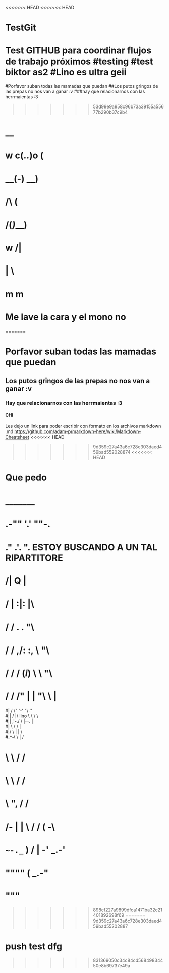 <<<<<<< HEAD
<<<<<<< HEAD
# TestGit
Test GITHUB para coordinar flujos de trabajo próximos
#testing 
#test biktor as2
#Lino es ultra geii
=======
#Porfavor suban todas las mamadas que puedan
##Los putos gringos de las prepas no nos van a ganar :v
###hay que relacionarnos con las herrmaientas :3
>>>>>>> 53d99e9a958c96b73a39155a55677b290b37c9b4
#          __
#     w  c(..)o   (
#      \__(-)    __)
#          /\   (
#         /(_)___)
#         w /|
#          | \
#         m  m
# Me lave la cara y el mono no
=======
# Porfavor suban todas las mamadas que puedan
## Los putos gringos de las prepas no nos van a ganar :v
### Hay que relacionarnos con las herrmaientas :3
#### CHi

Les dejo un link para poder escribir con formato en los archivos markdown .md
https://github.com/adam-p/markdown-here/wiki/Markdown-Cheatsheet
<<<<<<< HEAD
>>>>>>> 9d359c27a43a6c728e303daed459bad552028874
<<<<<<< HEAD

Que pedo 
=======
#            _______                                         
#          .-""  '.'  ""-.                                     
#        ."      .'.      ".   ESTOY BUSCANDO A UN TAL RIPARTITORE
#      /|         Q         |                                  
#     / |        :|:        |\                                 
#    / /         . .         \"\                               
#   / /        ,/: :\,        \ "\                             
#  / /        / (_i_) \        \  "\                           
# / /       /"   | |   "\       \   |                          
#| /      /"     '-'     "\      \."                           
#||   / |/       lino        \ \ \  \                            
#|| ,'-./                   \ |--. |                           
#| \    \                    /     |                           
#|\ \    |                  |     /                            
#\_^-\   \                  |    /                             
#     \  \                 /   /                              
#       \  \               /   /                               
#      __\ \",            /   /__                              
#     /-  | | \          / / (  -\                             
#     `~-._`   )        / | -' _.-'                            
#          """"        (   _.-"                                
#                       """ 
>>>>>>> 898cf227a9899dfca1471ba32c21401892698f69
=======
>>>>>>> 9d359c27a43a6c728e303daed459bad55202887
# push test dfg
>>>>>>> 831369050c34c84cd56849834450e8b69737e49a
